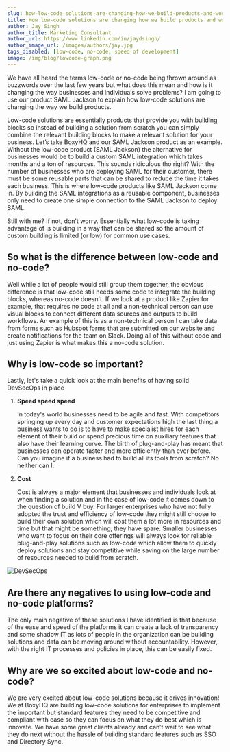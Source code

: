 ```yaml
---
slug: how-low-code-solutions-are-changing-how-we-build-products-and-workflows
title: How low-code solutions are changing how we build products and workflows
author: Jay Singh
author_title: Marketing Consultant
author_url: https://www.linkedin.com/in/jaydsingh/
author_image_url: /images/authors/jay.jpg
tags_disabled: [low-code, no-code, speed of development]
image: /img/blog/lowcode-graph.png
---
```


We have all heard the terms low-code or no-code being thrown around as buzzwords over the last few years but what does this mean and how is it changing the way businesses and individuals solve problems? I am going to use our product SAML Jackson to explain how low-code solutions are changing the way we build products.

Low-code solutions are essentially products that provide you with building blocks so instead of building a solution from scratch you can simply combine the relevant building blocks to make a relevant solution for your business. Let’s take BoxyHQ and our SAML Jackson product as an example. Without the low-code product (SAML Jackson) the alternative for businesses would be to build a custom SAML integration which takes months and a ton of resources. This sounds ridiculous tho right? With the number of businesses who are deploying SAML for their customer, there must be some reusable parts that can be shared to reduce the time it takes each business. This is where low-code products like SAML Jackson come in. By building the SAML integrations as a reusable component, businesses only need to create one simple connection to the SAML Jackson to deploy SAML.

Still with me? If not, don't worry. Essentially what low-code is taking advantage of is building in a way that can be shared so the amount of custom building is limited (or low) for common use cases.

## So what is the difference between low-code and no-code?

Well while a lot of people would still group them together, the obvious difference is that low-code still needs some code to integrate the building blocks, whereas no-code doesn't. If we look at a product like Zapier for example, that requires no code at all and a non-technical person can use visual blocks to connect different data sources and outputs to build workflows. An example of this is as a non-technical person I can take data from forms such as Hubspot forms that are submitted on our website and create notifications for the team on Slack. Doing all of this without code and just using Zapier is what makes this a no-code solution.

## Why is low-code so important?

Lastly, let's take a quick look at the main benefits of having solid DevSecOps in place

1. **Speed speed speed**

   In today's world businesses need to be agile and fast. With competitors springing up every day and customer expectations high the last thing a business wants to do is to have to make specialist hires for each element of their build or spend precious time on auxiliary features that also have their learning curve. The birth of plug-and-play has meant that businesses can operate faster and more efficiently than ever before. Can you imagine if a business had to build all its tools from scratch? No neither can I.

2. **Cost**

   Cost is always a major element that businesses and individuals look at when finding a solution and in the case of low-code it comes down to the question of build V buy. For larger enterprises who have not fully adopted the trust and efficiency of low-code they might still choose to build their own solution which will cost them a lot more in resources and time but that might be something, they have spare. Smaller businesses who want to focus on their core offerings will always look for reliable plug-and-play solutions such as low-code which allow them to quickly deploy solutions and stay competitive while saving on the large number of resources needed to build from scratch.

![DevSecOps](/img/blog/lowcode-graph.png)

## Are there any negatives to using low-code and no-code platforms?

The only main negative of these solutions I have identified is that because of the ease and speed of the platforms it can create a lack of transparency and some shadow IT as lots of people in the organization can be building solutions and data can be moving around without accountability. However, with the right IT processes and policies in place, this can be easily fixed.

## Why are we so excited about low-code and no-code?

We are very excited about low-code solutions because it drives innovation! We at BoxyHQ are building low-code solutions for enterprises to implement the important but standard features they need to be competitive and compliant with ease so they can focus on what they do best which is innovate. We have some great clients already and can’t wait to see what they do next without the hassle of building standard features such as SSO and Directory Sync.
